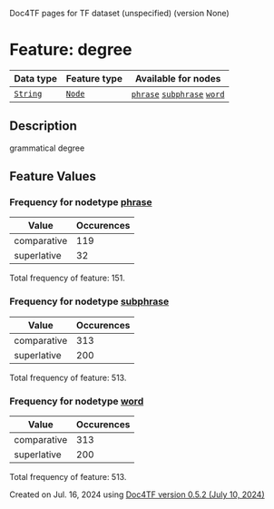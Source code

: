 Doc4TF pages for TF dataset (unspecified) (version None)
# Feature: degree
Data type|Feature type|Available for nodes
---|---|---
[`String`](featuresbydatatype.md#string)|[`Node`](featuresbytype.md#node)| [`phrase`](featuresbynodetype.md#phrase)  [`subphrase`](featuresbynodetype.md#subphrase)  [`word`](featuresbynodetype.md#word) 
## Description
grammatical degree
## Feature Values
### Frequency for nodetype [phrase](featuresbynodetype.md#phrase)
Value|Occurences
---|---
comparative|119
superlative|32

Total frequency of feature: 151.
 ### Frequency for nodetype [subphrase](featuresbynodetype.md#subphrase)
Value|Occurences
---|---
comparative|313
superlative|200

Total frequency of feature: 513.
 ### Frequency for nodetype [word](featuresbynodetype.md#word)
Value|Occurences
---|---
comparative|313
superlative|200

Total frequency of feature: 513.
  

Created on Jul. 16, 2024 using [Doc4TF version 0.5.2 (July 10, 2024)](https://github.com/tonyjurg/Doc4TF/blob/main/CreateFeatureDoc.ipynb) 